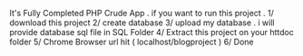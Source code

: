 It's Fully Completed PHP Crude App .
if you want to run this project .
1/ download this project 
2/ create database 
3/ upload my database . i will provide database sql file in SQL Folder
4/ Extract this project on your httdoc folder
5/ Chrome Browser url hit ( localhost/blogproject )
6/ Done 
